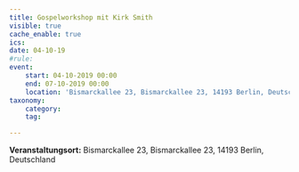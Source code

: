 ```yaml
---
title: Gospelworkshop mit Kirk Smith
visible: true
cache_enable: true
ics: 
date: 04-10-19
#rule: 
event:
	start: 04-10-2019 00:00
	end: 07-10-2019 00:00
	location: 'Bismarckallee 23, Bismarckallee 23, 14193 Berlin, Deutschland'
taxonomy:
	category: 
	tag: 

---
```




**Veranstaltungsort:** Bismarckallee 23, Bismarckallee 23, 14193 Berlin, Deutschland

